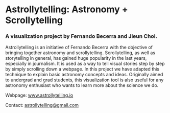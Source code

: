 # Astrollytelling: Astronomy + Scrollytelling
### A visualization project by Fernando Becerra and Jieun Choi.

Astrollytelling is an initiative of Fernando Becerra with the objective of bringing together astronomy and scrollytelling. Scrollytelling, as well as storytelling in general, has gained huge popularity in the last years, especially in journalism. It is used as a way to tell visual stories step by step by simply scrolling down a webpage. In this project we have adapted this technique to explain basic astronomy concepts and ideas. Originally aimed to undergrad and grad students, this visualization tool is also useful for any astronomy enthusiast who wants to learn more about the science we do.

Webpage: www.astrollytelling.io

Contact: astrollytelling@gmail.com
